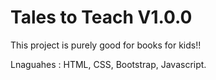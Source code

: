 # Tales to Teach V1.0.0

This project is purely good for books for kids!!

Lnaguahes : HTML, CSS, Bootstrap, Javascript.
